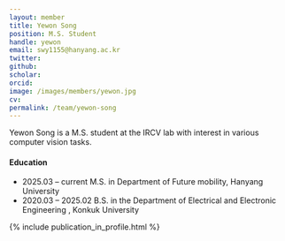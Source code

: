 ```yaml
---
layout: member
title: Yewon Song
position: M.S. Student
handle: yewon
email: swy1155@hanyang.ac.kr
twitter: 
github: 
scholar: 
orcid: 
image: /images/members/yewon.jpg
cv: 
permalink: /team/yewon-song
---
```


Yewon Song is a M.S. student at the IRCV lab with interest in various computer vision tasks.


#### Education

<ul class="chronological">
  <li><span>2025.03 – current</span> M.S. in Department of Future mobility, Hanyang University</li>
  <li><span>2020.03 – 2025.02</span> B.S. in the Department of Electrical and Electronic Engineering
, Konkuk University</li>
  
</ul>

{% include publication_in_profile.html %}
